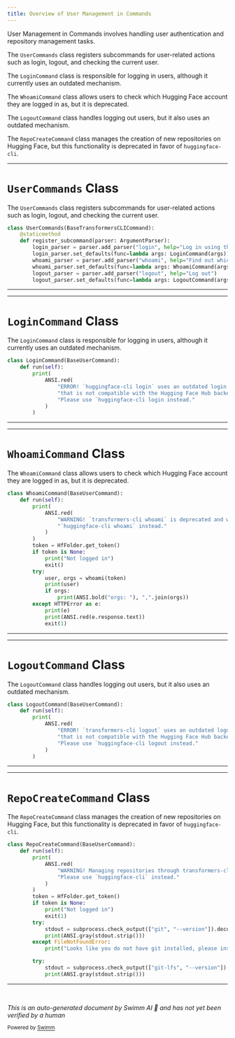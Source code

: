 ```yaml
---
title: Overview of User Management in Commands
---
```

User Management in Commands involves handling user authentication and repository management tasks.

The <SwmToken path="src/transformers/commands/user.py" pos="25:2:2" line-data="class UserCommands(BaseTransformersCLICommand):">`UserCommands`</SwmToken> class registers subcommands for user-related actions such as login, logout, and checking the current user.

The <SwmToken path="src/transformers/commands/user.py" pos="29:12:12" line-data="        login_parser.set_defaults(func=lambda args: LoginCommand(args))">`LoginCommand`</SwmToken> class is responsible for logging in users, although it currently uses an outdated mechanism.

The <SwmToken path="src/transformers/commands/user.py" pos="31:12:12" line-data="        whoami_parser.set_defaults(func=lambda args: WhoamiCommand(args))">`WhoamiCommand`</SwmToken> class allows users to check which Hugging Face account they are logged in as, but it is deprecated.

The <SwmToken path="src/transformers/commands/user.py" pos="33:12:12" line-data="        logout_parser.set_defaults(func=lambda args: LogoutCommand(args))">`LogoutCommand`</SwmToken> class handles logging out users, but it also uses an outdated mechanism.

The <SwmToken path="src/transformers/commands/user.py" pos="146:2:2" line-data="class RepoCreateCommand(BaseUserCommand):">`RepoCreateCommand`</SwmToken> class manages the creation of new repositories on Hugging Face, but this functionality is deprecated in favor of <SwmToken path="src/transformers/commands/user.py" pos="105:6:8" line-data="                &quot;ERROR! `huggingface-cli login` uses an outdated login mechanism &quot;">`huggingface-cli`</SwmToken>.

<SwmSnippet path="/src/transformers/commands/user.py" line="25">

---

# <SwmToken path="src/transformers/commands/user.py" pos="25:2:2" line-data="class UserCommands(BaseTransformersCLICommand):">`UserCommands`</SwmToken> Class

The <SwmToken path="src/transformers/commands/user.py" pos="25:2:2" line-data="class UserCommands(BaseTransformersCLICommand):">`UserCommands`</SwmToken> class registers subcommands for user-related actions such as login, logout, and checking the current user.

```python
class UserCommands(BaseTransformersCLICommand):
    @staticmethod
    def register_subcommand(parser: ArgumentParser):
        login_parser = parser.add_parser("login", help="Log in using the same credentials as on huggingface.co")
        login_parser.set_defaults(func=lambda args: LoginCommand(args))
        whoami_parser = parser.add_parser("whoami", help="Find out which huggingface.co account you are logged in as.")
        whoami_parser.set_defaults(func=lambda args: WhoamiCommand(args))
        logout_parser = parser.add_parser("logout", help="Log out")
        logout_parser.set_defaults(func=lambda args: LogoutCommand(args))
```

---

</SwmSnippet>

<SwmSnippet path="/src/transformers/commands/user.py" line="101">

---

# <SwmToken path="src/transformers/commands/user.py" pos="101:2:2" line-data="class LoginCommand(BaseUserCommand):">`LoginCommand`</SwmToken> Class

The <SwmToken path="src/transformers/commands/user.py" pos="101:2:2" line-data="class LoginCommand(BaseUserCommand):">`LoginCommand`</SwmToken> class is responsible for logging in users, although it currently uses an outdated mechanism.

```python
class LoginCommand(BaseUserCommand):
    def run(self):
        print(
            ANSI.red(
                "ERROR! `huggingface-cli login` uses an outdated login mechanism "
                "that is not compatible with the Hugging Face Hub backend anymore. "
                "Please use `huggingface-cli login instead."
            )
        )
```

---

</SwmSnippet>

<SwmSnippet path="/src/transformers/commands/user.py" line="112">

---

# <SwmToken path="src/transformers/commands/user.py" pos="112:2:2" line-data="class WhoamiCommand(BaseUserCommand):">`WhoamiCommand`</SwmToken> Class

The <SwmToken path="src/transformers/commands/user.py" pos="112:2:2" line-data="class WhoamiCommand(BaseUserCommand):">`WhoamiCommand`</SwmToken> class allows users to check which Hugging Face account they are logged in as, but it is deprecated.

```python
class WhoamiCommand(BaseUserCommand):
    def run(self):
        print(
            ANSI.red(
                "WARNING! `transformers-cli whoami` is deprecated and will be removed in v5. Please use "
                "`huggingface-cli whoami` instead."
            )
        )
        token = HfFolder.get_token()
        if token is None:
            print("Not logged in")
            exit()
        try:
            user, orgs = whoami(token)
            print(user)
            if orgs:
                print(ANSI.bold("orgs: "), ",".join(orgs))
        except HTTPError as e:
            print(e)
            print(ANSI.red(e.response.text))
            exit(1)
```

---

</SwmSnippet>

<SwmSnippet path="/src/transformers/commands/user.py" line="135">

---

# <SwmToken path="src/transformers/commands/user.py" pos="135:2:2" line-data="class LogoutCommand(BaseUserCommand):">`LogoutCommand`</SwmToken> Class

The <SwmToken path="src/transformers/commands/user.py" pos="135:2:2" line-data="class LogoutCommand(BaseUserCommand):">`LogoutCommand`</SwmToken> class handles logging out users, but it also uses an outdated mechanism.

```python
class LogoutCommand(BaseUserCommand):
    def run(self):
        print(
            ANSI.red(
                "ERROR! `transformers-cli logout` uses an outdated logout mechanism "
                "that is not compatible with the Hugging Face Hub backend anymore. "
                "Please use `huggingface-cli logout instead."
            )
        )
```

---

</SwmSnippet>

<SwmSnippet path="/src/transformers/commands/user.py" line="146">

---

# <SwmToken path="src/transformers/commands/user.py" pos="146:2:2" line-data="class RepoCreateCommand(BaseUserCommand):">`RepoCreateCommand`</SwmToken> Class

The <SwmToken path="src/transformers/commands/user.py" pos="146:2:2" line-data="class RepoCreateCommand(BaseUserCommand):">`RepoCreateCommand`</SwmToken> class manages the creation of new repositories on Hugging Face, but this functionality is deprecated in favor of <SwmToken path="src/transformers/commands/user.py" pos="151:7:9" line-data="                &quot;Please use `huggingface-cli` instead.&quot;">`huggingface-cli`</SwmToken>.

```python
class RepoCreateCommand(BaseUserCommand):
    def run(self):
        print(
            ANSI.red(
                "WARNING! Managing repositories through transformers-cli is deprecated. "
                "Please use `huggingface-cli` instead."
            )
        )
        token = HfFolder.get_token()
        if token is None:
            print("Not logged in")
            exit(1)
        try:
            stdout = subprocess.check_output(["git", "--version"]).decode("utf-8")
            print(ANSI.gray(stdout.strip()))
        except FileNotFoundError:
            print("Looks like you do not have git installed, please install.")

        try:
            stdout = subprocess.check_output(["git-lfs", "--version"]).decode("utf-8")
            print(ANSI.gray(stdout.strip()))
```

---

</SwmSnippet>

&nbsp;

*This is an auto-generated document by Swimm AI 🌊 and has not yet been verified by a human*

<SwmMeta version="3.0.0" repo-id="Z2l0aHViJTNBJTNBdHJhbnNmb3JtZXJzJTNBJTNBc2h1anV1dQ==" repo-name="transformers" doc-type="overview"><sup>Powered by [Swimm](/)</sup></SwmMeta>

